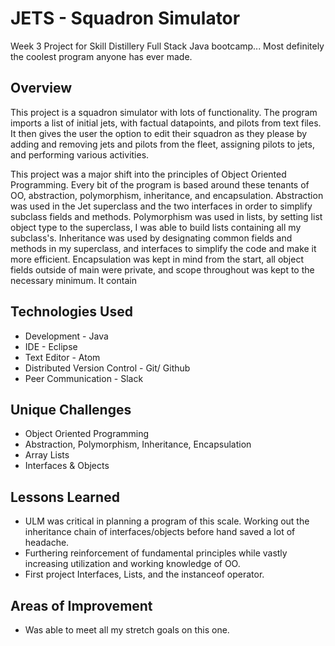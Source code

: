 # JETS - **Squadron Simulator**
Week 3 Project for Skill Distillery Full Stack Java bootcamp... Most definitely the coolest program anyone has ever made.
## Overview
This project is a squadron simulator with lots of functionality. The program imports a list of initial jets, with factual datapoints, and pilots from text files. It then gives the user the option to edit their squadron as they please by adding and removing jets and pilots from the fleet, assigning pilots to jets, and performing various activities.

This project was a major shift into the principles of Object Oriented Programming. Every bit of the program is based around these tenants of OO, abstraction, polymorphism, inheritance, and encapsulation. Abstraction was used in the Jet superclass and the two interfaces in order to simplify subclass fields and methods. Polymorphism was used in lists, by setting list object type to the superclass, I was able to build lists containing all my subclass's. Inheritance was used by designating common fields and methods in my superclass, and interfaces to simplify the code and make it more efficient. Encapsulation was kept in mind from the start, all object fields outside of main were private, and scope throughout was kept to the necessary minimum. It contain
## Technologies Used
* Development - Java
* IDE - Eclipse
* Text Editor - Atom
* Distributed Version Control - Git/ Github
* Peer Communication - Slack
## Unique Challenges
* Object Oriented Programming
* Abstraction, Polymorphism, Inheritance, Encapsulation
* Array Lists 
* Interfaces & Objects
## Lessons Learned
* ULM was critical in planning a program of this scale. Working out the inheritance chain of interfaces/objects before hand saved a lot of headache.
* Furthering reinforcement of fundamental principles while vastly increasing utilization and working knowledge of OO.
* First project Interfaces, Lists, and the instanceof operator.
## Areas of Improvement
* Was able to meet all my stretch goals on this one.

